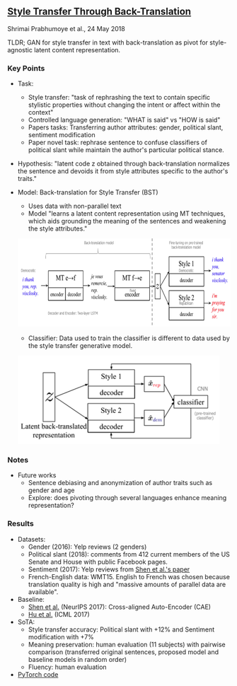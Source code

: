 ## [Style Transfer Through Back-Translation](https://arxiv.org/abs/1804.09000)
Shrimai Prabhumoye et al., 24 May 2018

TLDR; GAN for style transfer in text with back-translation as pivot for style-agnostic latent content representation.

### Key Points
* Task:
    * Style transfer: "task of rephrashing the text to contain specific stylistic properties without changing the intent or affect within the context"
    * Controlled language generation: "WHAT is said" vs "HOW is said"
    * Papers tasks: Transferring author attributes: gender, political slant, sentiment modification
    * Paper novel task: rephrase sentence to confuse classifiers of political slant while maintain the author's particular political stance.
* Hypothesis: "latent code z obtained through back-translation normalizes the sentence and devoids it from style attributes specific to the author's traits."
* Model: Back-translation for Style Transfer (BST)
    * Uses data with non-parallel text
    * Model "learns a latent content representation using MT techniques, which aids grounding the meaning of the sentences and weakening the style attributes." 

    <p align="left">
    <img src="./imgs/gan_styletransfer_text_model.png" height="200" alt="Main model">
    </p>
    
    * Classifier: Data used to train the classifier is different to data used by the style transfer generative model.
    <p align="left">
    <img src="./imgs/gan_styletransfer_text_model_classifier.png" height="200" alt="Classifier">
    </p>

### Notes
* Future works
    * Sentence debiasing and anonymization of author traits such as gender and age
    * Explore: does pivoting through several languages enhance meaning representation? 

### Results
* Datasets:
    * Gender (2016): Yelp reviews (2 genders)
    * Political slant (2018): comments from 412 current members of the US Senate and House with public Facebook pages.
    * Sentiment (2017): Yelp reviews from [Shen et al.'s paper](https://arxiv.org/abs/1705.09655)
    * French-English data: WMT15. English to French was chosen because translation quality is high and "massive amounts of parallel data are available".
* Baseline:
    * [Shen et al.](https://arxiv.org/abs/1705.09655) (NeurIPS 2017): Cross-aligned Auto-Encoder (CAE)
    * [Hu et al.](﻿https://arxiv.org/pdf/1703.00955.pdf) (ICML 2017)
* SoTA:
    * Style transfer accuracy: Political slant with +12% and Sentiment modification with +7%
    * Meaning preservation: human evaluation (11 subjects) with pairwise comparison (transferred original sentences, proposed model and baseline models in random order)
    * Fluency: human evaluation
* [PyTorch code](https://github.com/shrimai/Style-Transfer-Through-Back-Translation)
  
